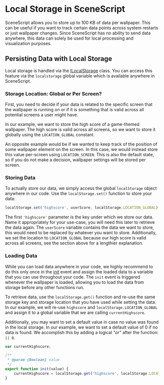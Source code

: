 # Local Storage in SceneScript

SceneScript allows you to store up to 100 KB of data per wallpaper. This can be useful if you want to track certain data points across system restarts or just wallpaper changes. Since SceneScript has no ability to send data anywhere, this data can solely be used for local processing and visualization purposes.

## Persisting Data with Local Storage

Local storage is handled via the [ILocalStorage](/en/scene/scenescript/reference/class/ILocalStorage.html) class. You can access this feature via the `localstorage` global variable which is available anywhere in SceneScript.

### Storage Location: Global or Per Screen?

First, you need to decide if your data is related to the specific screen that the wallpaper is running on or if it is something that is valid across all potential screens a user might have.

In our example, we want to store the high score of a game-themed wallpaper. The high score is valid across all screens, so we want to store it globally using the `LOCATION_GLOBAL` constant.

An opposite example would be if we wanted to keep track of the position of some wallpaper element on the screen. In this case, we would instead store this value per-screen using `LOCATION_SCREEN`. This is also the default state, so if you do not make a decision, wallpaper settings will be stored per screen.

### Storing Data

To actually store our data, we simply access the global `localStorage` object anywhere in our code. Use the `localStorage.set()` function to store your data:

```js
localStorage.set('highscore', userScore, localStorage.LOCATION_GLOBAL);
```
The first `'highscore'` parameter is the key under which we store our data. Name it appropriately for your use-case, you will need this later to retrieve the data again. The `userScore` variable contains the data we want to store, this would need to be replaced by whatever you want to store. Additionally, we set the location to `LOCATION_GLOBAL` because our high score is valid across all screens, see the section above for a lengthier explanation.

### Loading Data

While you can load data anywhere in your code, we highly recommend to do this only once in the [init](/en/scene/scenescript/reference/event/init.html) event and assign the loaded data to a variable that you can use throughout your code. The `init` event is triggered whenever the wallpaper is loaded, allowing you to load the data from storage before any other functions run.

To retrieve data, use the `localStorage.get()` function and re-use the same storage key and storage location that you have used while setting the data. In our example, we will re-use `highscore` and `localStorage.LOCATION_GLOBAL` and assign it to a global variable that we are calling `currentHighscore`.

Additionally, you may want to set a default value in case no value was found in the local storage. In our example, we want to set a default value of 0 if no data is found. We accomplish this by adding a logical *"or"* after the function: `|| 0`.

```js
var currentHighscore;

/**
 * @param {Boolean} value
 */
export function init(value) {
    currentHighscore = localStorage.get('highscore', localStorage.LOCATION_GLOBAL) || 0;
}
```